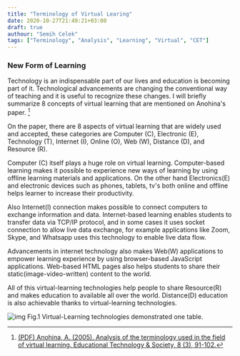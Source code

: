 ```yaml
---
title: "Terminology of Virtual Learing"
date: 2020-10-27T21:49:21+03:00
draft: true
authour: "Semih Celek"
tags: ["Terminology", "Analysis", "Learning", "Virtual", "CET"]
---
```


### New Form of Learning 

Technology is an indispensable part of our lives and education is becoming part of it. Technological advancements are changing the conventional way of teaching and it is useful to recognize these changes. I will briefly summarize 8 concepts of virtual learning that are mentioned on Anohina's paper. [^1]

On the paper, there are 8 aspects of virtual learning that are widely used and accepted, these categories are Computer (C),   Electronic (E), Technology (T), Internet (I), Online (O), Web (W),
Distance (D), and Resource (R).

Computer (C) itself plays a huge role on virtual learning. Computer-based learning makes it possible to experience new ways of learning by using offline learning materials and applications. On the other hand Electronics(E) and electronic devices such as phones, tablets, tv's both online and offline helps learner to increase their productivity.

Also Internet(I) connection makes possible to connect computers to exchange information and data. Internet-based learning enables students to transfer data via TCP/IP protocol, and in some cases it uses socket connection to allow live data exchange, for example applications like Zoom, Skype, and Whatsapp uses this technology to enable live data flow.

Advancements in internet technology also makes Web(W) applications to empower learning experience by using browser-based JavaScript applications. Web-based HTML pages also helps students to share their static(image-video-written) content to the world.

All of this virtual-learning technologies help people to share Resource(R) and makes education to available all over the world.
Distance(D) education is also achievable thanks to virtual-learning technologies. 

![img](/virtual-learning-chart.png)
Fig.1 Virtual-Learning technologies demonstrated one table.

[^1]:[(PDF) Anohina, A. (2005). Analysis of the terminology used in the field of virtual learning. Educational Technology & Society, 8 (3), 91-102.](/Analysis-of-the-terminology-use-virtual.pdf)

<style>
.post-content img {
	height: 360px;
}
</style>
